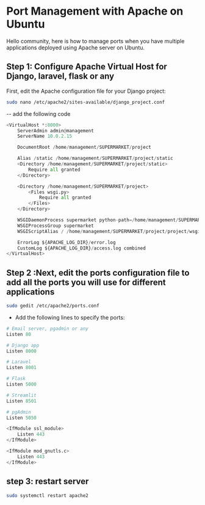 # Port Management with Apache on Ubuntu

Hello community, here is how to manage ports when you have multiple applications deployed using Apache server on Ubuntu.

## Step 1: Configure Apache Virtual Host for Django, laravel, flask or any

First, edit the Apache configuration file for your Django project:

```bash
sudo nano /etc/apache2/sites-available/django_project.conf
```

-- add the following code

```python
<VirtualHost *:8000>
    ServerAdmin admin@management
    ServerName 10.0.2.15

    DocumentRoot /home/management/SUPERMARKET/project

    Alias /static /home/management/SUPERMARKET/project/static
    <Directory /home/management/SUPERMARKET/project/static>
        Require all granted
    </Directory>

    <Directory /home/management/SUPERMARKET/project>
        <Files wsgi.py>
            Require all granted
        </Files>
    </Directory>

    WSGIDaemonProcess supermarket python-path=/home/management/SUPERMARKET/project python-home=/home/management/SUPERMARKET/project/venv
    WSGIProcessGroup supermarket
    WSGIScriptAlias / /home/management/SUPERMARKET/project/project/wsgi.py

    ErrorLog ${APACHE_LOG_DIR}/error.log
    CustomLog ${APACHE_LOG_DIR}/access.log combined
</VirtualHost>
```
## Step 2 :Next, edit the ports configuration file to add all the ports you will use for different applications
 
```bash
sudo gedit /etc/apache2/ports.conf
```
- Add the following lines to specify the ports:
```python
# Email server, pgadmin or any
Listen 80

# Django app
Listen 8000

# Laravel
Listen 8001

# Flask
Listen 5000

# Streamlit
Listen 8501

# pgAdmin
Listen 5050

<IfModule ssl_module>
    Listen 443
</IfModule>

<IfModule mod_gnutls.c>
    Listen 443
</IfModule>
```

## step 3:  restart server
```sh
sudo systemctl restart apache2
```
